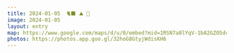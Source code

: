 ```yaml
---
title: 2024-01-05  🐈‍⬛ ⛰️ 🐓
image: 2024-01-05
layout: entry
map: https://www.google.com/maps/d/u/0/embed?mid=1RSN7a8lYqV-1bA2GZO5dcJTbpKCdWsk&ehbc=2E312F
photos: https://photos.app.goo.gl/32hoG8GtyjWdisKH6
---
```

